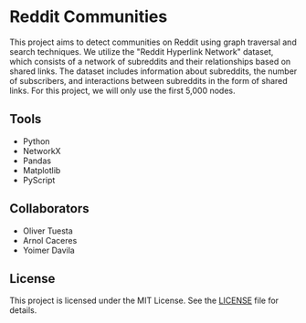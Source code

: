 # Reddit Communities

This project aims to detect communities on Reddit using graph traversal and search techniques. We utilize the "Reddit Hyperlink Network" dataset, which consists of a network of subreddits and their relationships based on shared links. The dataset includes information about subreddits, the number of subscribers, and interactions between subreddits in the form of shared links. For this project, we will only use the first 5,000 nodes.

## Tools

-   Python
-   NetworkX
-   Pandas
-   Matplotlib
-   PyScript

## Collaborators

-   Oliver Tuesta
-   Arnol Caceres
-   Yoimer Davila


## License

This project is licensed under the MIT License. See the [LICENSE](LICENSE) file for details.